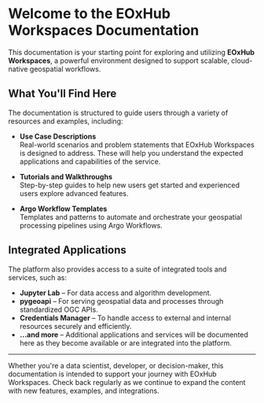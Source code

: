 # Welcome to the EOxHub Workspaces Documentation

This documentation is your starting point for exploring and utilizing 
**EOxHub Workspaces**, a powerful environment designed to support scalable,
cloud-native geospatial workflows.

## What You'll Find Here

The documentation is structured to guide users through a variety of resources
 and examples, including:

- **Use Case Descriptions**  
  Real-world scenarios and problem statements that EOxHub Workspaces is
  designed to address. These will help you understand the expected applications
  and capabilities of the service.

- **Tutorials and Walkthroughs**  
  Step-by-step guides to help new users get started and experienced users
  explore advanced features.

- **Argo Workflow Templates**  
  Templates and patterns to automate and orchestrate your geospatial processing
   pipelines using Argo Workflows.

## Integrated Applications

The platform also provides access to a suite of integrated tools and services,
such as:

- **Jupyter Lab** – For data access and algorithm development.
- **pygeoapi** – For serving geospatial data and processes through standardized OGC APIs.
- **Credentials Manager** – To handle access to external and internal resources securely and efficiently.
- **...and more** – Additional applications and services will be documented here as they become available or are integrated into the platform.

---

Whether you're a data scientist, developer, or decision-maker, this documentation
is intended to support your journey with EOxHub Workspaces. Check back regularly
as we continue to expand the content with new features, examples, and integrations.
